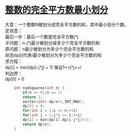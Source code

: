# [整数的完全平方数最小划分](https://leetcode-cn.com/problems/perfect-squares/)
大意：一个整数N被划分成完全平方数的和，其中最小划分个数。   
定状态：  
最后一步：最后一个数是完全平方数j\*j  
子问题：n-j\*j最少被划分成多少个完全平方数的和   
原问题：n最少被划分为多少个完全平方数的和   
状态dp[i]代表i最少被划分为多少个完全平方数的和   
求方程：  
dp[i] = min(dp[i-j\*j] + 1) 保证1<=j\*j<=i   
判边界：  
dp[0] = 0   
```cpp
    int numSquares(int n) {
        if(n == 0||n == 1)
        return 1;
        vector<int> dp(n+1,INT_MAX);
        dp[0] = 0;
        for(int i = 1;i <= n;++i)
        for(int j = 1;j*j <= i;++j)
        dp[i] = min(dp[i],dp[i-j*j]+1);
        return dp[n];
    }
```
